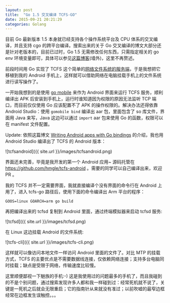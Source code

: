 ```yaml
---
layout: post
title:  "Go 1.5 交叉编译 TCFS-GO"
date: 2015-09-21 20:21:29
categories: Golang
---
```


目前 Go 最新版本 1.5 本身就已经支持各个操作系统平台及 CPU 体系的交叉编译，并且支持 cgo 的跨平台编译。搜索出来的关于 Go 交叉编译的博文大部分还是针对老版本的，目前已过时，Go 1.5 无需修改任何东西，只需指定相关的 go env 环境变量即可，具体可以参见[这篇博客](https://medium.com/@rakyll/go-1-5-cross-compilation-488092ba44ec)(墙外)，这里不再赘述。

前段时间用 Go 实现了 TCFS 这个简单的[网络文件系统的服务端](https://github.com/hmgle/tcfs-go)，于是我想把它移植到我的 Android 手机上，这样就可以借助网络在电脑挂载手机上的文件系统进行读写操作了。

一开始我想到的是使用 [go mobile](https://github.com/golang/mobile/) 来作为 Android 界面来运行 TCFS 服务，顺利编译出 APK 后安装到手机上，运行时谁知道因为权限的原因无法监听 TCP 端口，而目前仅仅使用 Go 应该配置不了 APK 的操作权限的。解决办法还得依靠 Android Studio：使用 `gomobile bind` 编译出 aar 包，里面包含了 so 库文件，界面用 Java 来写，Java 这边可以通过 `import` aar 包来使用 Go 的函数，权限可以在 manifest 文件配置。

Update: 依照这篇博文 [Writing Android apps with Go bindings](http://www.sajalkayan.com/post/android-apps-golang.html) 的介绍，我也用 Android Studio 编译出了 TCFS 的 Android 版本：

![tcfsandroid]({{ site.url }}/images/tcfsandroid.png)

界面还未完善，毕竟是我开发的第一个 Android 应用~ 源码托管在 https://github.com/hmgle/tcfs-android 。需要的同学可以自己编译出来，欢迎 PR 。

我的 TCFS 并不一定需要界面，我就直接编译个没有界面的命令行在 Android 上用了，进入 tcfs-go 路径后，使用下面的命令编译出 Arm 平台的程序：

```
GOOS=linux GOARCH=arm go build
```

再把编译出来的 tcfsd 复制到 Android 里面，通过终端模拟器来启动 tcfsd 服务:

![tcfsd]({{ site.url }}/images/tcfsd.png)

在 Linux 这边挂载 Android 的文件系统:

![tcfs-cli]({{ site.url }}/images/tcfs-cli.png)

这样就可以像访问本地文件一样访问 Android 里面的文件了。对比 MTP 的挂载方式，TCFS 的主要优点是不需要数据线连接，仅依赖网络连接；支持多台电脑同时挂载；缺点是受限于网络，传输速度比较慢。

这里顺便鄙视一下魅族的手机:-) 这是我使用过的问题最多的手机了，而且我碰到的不是个别问题，通过搜索发现许多人都和我一样碰到过：经常死机就不说了，关键是一死机之后就会无限重启；它的指南针从来就没有准过；以前吹嘘的最窄边框经常在边框发生误触控。。。

